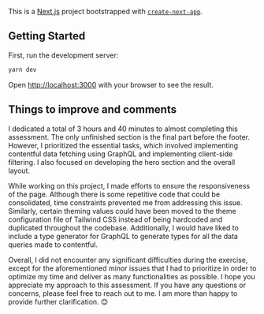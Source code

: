 This is a [Next.js](https://nextjs.org/) project bootstrapped with [`create-next-app`](https://github.com/vercel/next.js/tree/canary/packages/create-next-app).

## Getting Started

First, run the development server:

```bash
yarn dev
```

Open [http://localhost:3000](http://localhost:3000) with your browser to see the result.

## Things to improve and comments

I dedicated a total of 3 hours and 40 minutes to almost completing this assessment. The only unfinished section is the final part before the footer. However, I prioritized the essential tasks, which involved implementing contentful data fetching using GraphQL and implementing client-side filtering. I also focused on developing the hero section and the overall layout.

While working on this project, I made efforts to ensure the responsiveness of the page. Although there is some repetitive code that could be consolidated, time constraints prevented me from addressing this issue. Similarly, certain theming values could have been moved to the theme configuration file of Tailwind CSS instead of being hardcoded and duplicated throughout the codebase. Additionally, I would have liked to include a type generator for GraphQL to generate types for all the data queries made to contentful.

Overall, I did not encounter any significant difficulties during the exercise, except for the aforementioned minor issues that I had to prioritize in order to optimize my time and deliver as many functionalities as possible. I hope you appreciate my approach to this assessment. If you have any questions or concerns, please feel free to reach out to me. I am more than happy to provide further clarification. 😊
